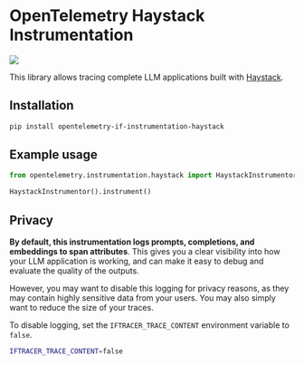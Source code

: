 # OpenTelemetry Haystack Instrumentation

<a href="https://pypi.org/project/opentelemetry-if-instrumentation-haystack/">
    <img src="https://badge.fury.io/py/opentelemetry-instrumentation-haystack.svg">
</a>

This library allows tracing complete LLM applications built with [Haystack](https://github.com/deepset-ai/haystack).

## Installation

```bash
pip install opentelemetry-if-instrumentation-haystack
```

## Example usage

```python
from opentelemetry.instrumentation.haystack import HaystackInstrumentor

HaystackInstrumentor().instrument()
```

## Privacy

**By default, this instrumentation logs prompts, completions, and embeddings to span attributes**. This gives you a clear visibility into how your LLM application is working, and can make it easy to debug and evaluate the quality of the outputs.

However, you may want to disable this logging for privacy reasons, as they may contain highly sensitive data from your users. You may also simply want to reduce the size of your traces.

To disable logging, set the `IFTRACER_TRACE_CONTENT` environment variable to `false`.

```bash
IFTRACER_TRACE_CONTENT=false
```
